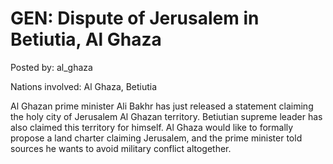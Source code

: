 # GEN: Dispute of Jerusalem in Betiutia, Al Ghaza

Posted by: al_ghaza

Nations involved: Al Ghaza, Betiutia

Al Ghazan prime minister Ali Bakhr has just released a statement claiming the holy city of Jerusalem Al Ghazan territory. Betiutian supreme leader has also claimed this territory for himself. Al Ghaza would like to formally propose a land charter claiming Jerusalem, and the prime minister told sources he wants to avoid military conflict altogether.